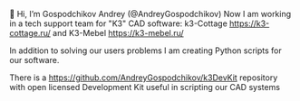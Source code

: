 👋 Hi, I’m Gospodchikov Andrey (@AndreyGospodchikov)
Now I am working in a tech support team for "K3" CAD software:
k3-Cottage https://k3-cottage.ru/ and K3-Mebel https://k3-mebel.ru/

In addition to solving our users problems I am creating Python scripts for our software.

There is a https://github.com/AndreyGospodchikov/k3DevKit repository with open licensed Development Kit
useful in scripting our CAD systems

<!---
AndreyGospodchikov/AndreyGospodchikov is a ✨ special ✨ repository because its `README.md` (this file) appears on your GitHub profile.
You can click the Preview link to take a look at your changes.
--->
